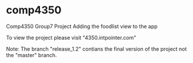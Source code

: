 # comp4350
Comp4350 Group7 Project
Adding the foodlist view to the app

To view the project please visit "4350.intpointer.com"

Note: The branch "release_1.2" contians the final version of the project not the "master" branch.

